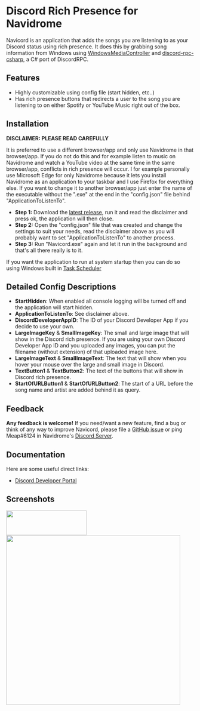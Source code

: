 # Discord Rich Presence for Navidrome

Navicord is an application that adds the songs you are listening to as your Discord status using rich presence.
It does this by grabbing song information from Windows using [WindowsMediaController](https://github.com/DubyaDude/WindowsMediaController) and [discord-rpc-csharp](https://github.com/Lachee/discord-rpc-csharp), a C# port of DiscordRPC.

## Features
 
 - Highly customizable using config file (start hidden, etc..)
 - Has rich presence buttons that redirects a user to the song you are listening to on either Spotify or YouTube Music right out of the box.

## Installation

__DISCLAIMER: PLEASE READ CAREFULLY__

It is preferred to use a different browser/app and only use Navidrome in that browser/app.
If you do not do this and for example listen to music on Navidrome and watch a YouTube video at the same time in the same browser/app, conflicts in rich presence will occur.
I for example personally use Microsoft Edge for only Navidrome because it lets you install Navidrome as an application to your taskbar and I use Firefox for everything else.
If you want to change it to another browser/app just enter the name of the executable without the ".exe" at the end in the "config.json" file behind "ApplicationToListenTo".

 - __Step 1:__ Download the [latest release](https://github.com/MeapVR/Navicord/releases), run it and read the disclaimer and press ok, the application will then close.
 - __Step 2:__ Open the "config.json" file that was created and change the settings to suit your needs, read the disclaimer above as you will probably want to set "ApplicationToListenTo" to another process.
 - __Step 3:__ Run "Navicord.exe" again and let it run in the background and that's all there really is to it.

If you want the application to run at system startup then you can do so using Windows built in [Task Scheduler](https://www.windowscentral.com/how-create-automated-task-using-task-scheduler-windows-10)

## Detailed Config Descriptions

 - __StartHidden__: When enabled all console logging will be turned off and the application will start hidden.
 - __ApplicationToListenTo__: See disclaimer above.
 - __DiscordDeveloperAppID__: The ID of your Discord Developer App if you decide to use your own.
 - __LargeImageKey__ & __SmallImageKey__: The small and large image that will show in the Discord rich presence. If you are using your own Discord Developer App ID and you uploaded any images, you can put the filename (without extension) of that uploaded image here.
 - __LargeImageText__ & __SmallImageText__: The text that will show when you hover your mouse over the large and small image in Discord.
 - __TextButton1__ & __TextButton2__: The text of the buttons that will show in Discord rich presence.
 - __StartOfURLButton1__ & __StartOfURLButton2__: The start of a URL before the song name and artist are added behind it as query.

## Feedback

__Any feedback is welcome!__ If you need/want a new feature, find a bug or think of any way to improve Navicord, 
please file a [GitHub issue](https://github.com/MeapVR/Navicord/issues) or ping Meap#6124 in Navidrome's [Discord Server](https://discord.gg/xh7j7yF).

## Documentation
Here are some useful direct links:

- [Discord Developer Portal](https://discord.com/developers/applications)

## Screenshots

<p align="left">
    <img width="215" height="66" src="https://cdn.discordapp.com/attachments/821517441595211808/1044691265754771598/image.png">
	<img width="466" height="455" src="https://cdn.discordapp.com/attachments/821517441595211808/1044690998300790835/image.png">
</p>